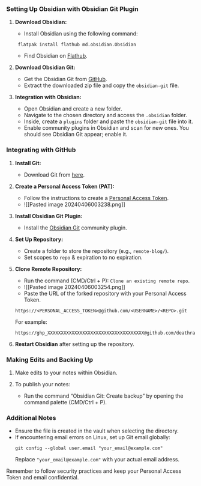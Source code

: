 ### Setting Up Obsidian with Obsidian Git Plugin

1. **Download Obsidian:**
   - Install Obsidian using the following command:
    ```
     flatpak install flathub md.obsidian.Obsidian
    ```
   - Find Obsidian on [Flathub](https://flathub.org/apps/md.obsidian.Obsidian).

2. **Download Obsidian Git:**
   - Get the Obsidian Git from [GitHub](https://github.com/denolehov/obsidian-git).
   - Extract the downloaded zip file and copy the `obsidian-git` file.

3. **Integration with Obsidian:**
   - Open Obsidian and create a new folder.
   - Navigate to the chosen directory and access the `.obsidian` folder.
   - Inside, create a `plugins` folder and paste the `obsidian-git` file into it.
   - Enable community plugins in Obsidian and scan for new ones. You should see Obsidian Git appear; enable it.

### Integrating with GitHub

1. **Install Git:**
   - Download Git from [here](https://git-scm.com/downloads).

2. **Create a Personal Access Token (PAT):**
   - Follow the instructions to create a [Personal Access Token](https://docs.github.com/en/authentication/keeping-your-account-and-data-secure/creating-a-personal-access-token#creating-a-personal-access-token-classic).
   - ![[Pasted image 20240406003238.png]]

3. **Install Obsidian Git Plugin:**
   - Install the [Obsidian Git](https://github.com/denolehov/obsidian-git/wiki/Installation) community plugin.

4. **Set Up Repository:**
   - Create a folder to store the repository (e.g., `remote-blog/`).
   - Set scopes to `repo` & expiration to no expiration.

5. **Clone Remote Repository:**
   - Run the command (CMD/Ctrl + P): `Clone an existing remote repo`.
   - ![[Pasted image 20240406003254.png]]
   - Paste the URL of the forked repository with your Personal Access Token.

   ```
   https://<PERSONAL_ACCESS_TOKEN>@github.com/<USERNAME>/<REPO>.git
   ```

   For example:

   ```
   https://ghp_XXXXXXXXXXXXXXXXXXXXXXXXXXXXXXXXXXXX@github.com/deathraymind/obsidian.git
   ```

6. **Restart Obsidian** after setting up the repository.

### Making Edits and Backing Up

1. Make edits to your notes within Obsidian.

2. To publish your notes:
   - Run the command “Obsidian Git: Create backup” by opening the command palette (CMD/Ctrl + P).

### Additional Notes

- Ensure the file is created in the vault when selecting the directory.
- If encountering email errors on Linux, set up Git email globally:
  ```
  git config --global user.email "your_email@example.com"
  ```
  Replace `"your_email@example.com"` with your actual email address.

Remember to follow security practices and keep your Personal Access Token and email confidential.
